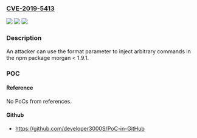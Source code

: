 ### [CVE-2019-5413](https://cve.mitre.org/cgi-bin/cvename.cgi?name=CVE-2019-5413)
![](https://img.shields.io/static/v1?label=Product&message=morgan&color=blue)
![](https://img.shields.io/static/v1?label=Version&message=n%2Fa&color=blue)
![](https://img.shields.io/static/v1?label=Vulnerability&message=Code%20Injection%20(CWE-94)&color=brighgreen)

### Description

An attacker can use the format parameter to inject arbitrary commands in the npm package morgan < 1.9.1.

### POC

#### Reference
No PoCs from references.

#### Github
- https://github.com/developer3000S/PoC-in-GitHub

